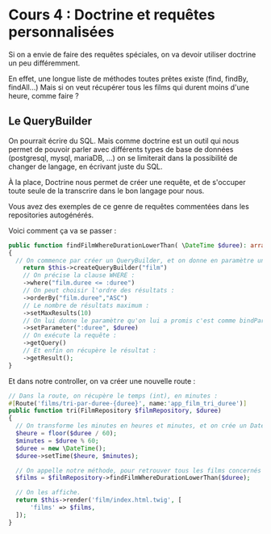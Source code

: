 # Cours 4 : Doctrine et requêtes personnalisées

Si on a envie de faire des requêtes spéciales, on va devoir utiliser doctrine un peu différemment.

En effet, une longue liste de méthodes toutes prêtes existe (find, findBy, findAll...) Mais si on veut récupérer tous les films qui durent moins d'une heure, comme faire ?

## Le QueryBuilder
On pourrait écrire du SQL. Mais comme doctrine est un outil qui nous permet de pouvoir parler avec différents types de base de données (postgresql, mysql, mariaDB, ...) on se limiterait dans la possibilité de changer de langage, en écrivant juste du SQL.

À la place, Doctrine nous permet de créer une requête, et de s'occuper toute seule de la transcrire dans le bon langage pour nous.

Vous avez des exemples de ce genre de requêtes commentées dans les repositories autogénérés.  

Voici comment ça va se passer :

```php
public function findFilmWhereDurationLowerThan( \DateTime $duree): array
{
  // On commence par créer un QueryBuilder, et on donne en paramètre un alias de la table dans laquelle on va chercher. Dans tous les cas, comme on est dans FilmRepository, ce sera dans la table film qu'on cherchera, même si on met f, ou F, ou autre chose. C'est un alias.
    return $this->createQueryBuilder("film")
    // On précise la clause WHERE :
    ->where("film.duree <= :duree")
    // On peut choisir l'ordre des résultats :
    ->orderBy("film.duree","ASC")
    // Le nombre de résultats maximum :
    ->setMaxResults(10)
    // On lui donne le paramètre qu'on lui a promis c'est comme bindParam avec PDO : (les ':' sont facultatifs)
    ->setParameter(":duree", $duree)
    // On exécute la requête :
    ->getQuery()
    // Et enfin on récupère le résultat :
    ->getResult();
}
```

Et dans notre controller, on va créer une nouvelle route :
 
```php
// Dans la route, on récupère le temps (int), en minutes :
#[Route('films/tri-par-duree-{duree}', name:'app_film_tri_duree')]
public function tri(FilmRepository $filmRepository, $duree)
{
  // On transforme les minutes en heures et minutes, et on crée un Datetime avec ça :
  $heure = floor($duree / 60);
  $minutes = $duree % 60;
  $duree = new \DateTime();
  $duree->setTime($heure, $minutes);

  // On appelle notre méthode, pour retrouver tous les films concernés :
  $films = $filmRepository->findFilmWhereDurationLowerThan($duree);

  // On les affiche.
  return $this->render('film/index.html.twig', [
      'films' => $films,
  ]);
}
```